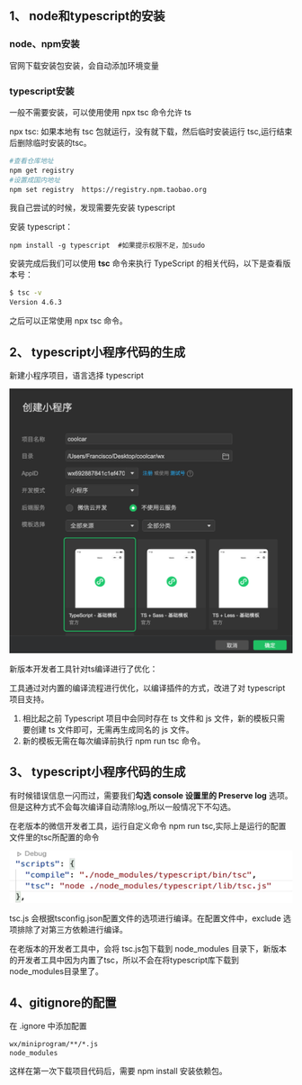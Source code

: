 ## 1、 node和typescript的安装

### node、npm安装

官网下载安装包安装，会自动添加环境变量



### typescript安装

一般不需要安装，可以使用使用 npx tsc 命令允许 ts

npx tsc: 如果本地有 tsc 包就运行，没有就下载，然后临时安装运行 tsc,运行结束后删除临时安装的tsc。

```sh
#查看仓库地址
npm get registry
#设置成国内地址
npm set registry  https://registry.npm.taobao.org
```



我自己尝试的时候，发现需要先安装 typescript

安装 typescript：

```shell
npm install -g typescript  #如果提示权限不足，加sudo
```

安装完成后我们可以使用 **tsc** 命令来执行 TypeScript 的相关代码，以下是查看版本号：

```sh
$ tsc -v
Version 4.6.3
```

之后可以正常使用 npx tsc 命令。



## 2、 typescript小程序代码的生成

新建小程序项目，语言选择 typescript

<img src="img/1.png"  />

新版本开发者工具针对ts编译进行了优化：

工具通过对内置的编译流程进行优化，以编译插件的方式，改进了对 typescript 项目支持。

1. 相比起之前 Typescript 项目中会同时存在 ts 文件和 js 文件，新的模板只需要创建 ts 文件即可，无需再生成同名的 js 文件。
2. 新的模板无需在每次编译前执行 npm run tsc 命令。



## 3、 typescript小程序代码的生成

有时候错误信息一闪而过，需要我们**勾选 console 设置里的 Preserve log** 选项。但是这种方式不会每次编译自动清除log,所以一般情况下不勾选。

在老版本的微信开发者工具，运行自定义命令 npm run tsc,实际上是运行的配置文件里的tsc所配置的命令

![2](img/2.png)



tsc.js 会根据tsconfig.json配置文件的选项进行编译。在配置文件中，exclude 选项排除了对第三方依赖进行编译。

在老版本的开发者工具中，会将 tsc.js包下载到 node_modules 目录下，新版本的开发者工具中因为内置了tsc，所以不会在将typescript库下载到node_modules目录里了。



## 4、gitignore的配置

在 .ignore 中添加配置  

```properties
wx/miniprogram/**/*.js
node_modules
```

这样在第一次下载项目代码后，需要 npm install 安装依赖包。
